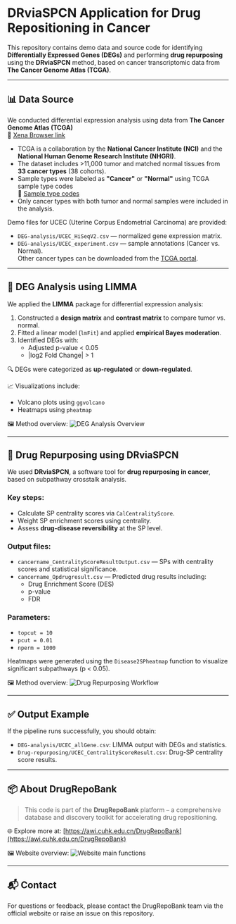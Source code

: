 # DRviaSPCN Application for Drug Repositioning in Cancer

This repository contains demo data and source code for identifying **Differentially Expressed Genes (DEGs)** and performing **drug repurposing** using the **DRviaSPCN** method, based on cancer transcriptomic data from **The Cancer Genome Atlas (TCGA)**.

---

## 📊 Data Source

We conducted differential expression analysis using data from **The Cancer Genome Atlas (TCGA)**  
🔗 [Xena Browser link](https://xenabrowser.net/datapages/?host=https%3A%2F%2Ftcga.xenahubs.net&removeHub=https%3A%2F%2Fxena.treehouse.gi.ucsc.edu%3A443)

- TCGA is a collaboration by the **National Cancer Institute (NCI)** and the **National Human Genome Research Institute (NHGRI)**.
- The dataset includes >11,000 tumor and matched normal tissues from **33 cancer types** (38 cohorts).
- Sample types were labeled as **"Cancer"** or **"Normal"** using TCGA sample type codes  
  🔗 [Sample type codes](https://gdc.cancer.gov/resources-tcga-users/tcga-code-tables/sample-type-codes)
- Only cancer types with both tumor and normal samples were included in the analysis.

Demo files for UCEC (Uterine Corpus Endometrial Carcinoma) are provided:
- `DEG-analysis/UCEC_HiSeqV2.csv` — normalized gene expression matrix.
- `DEG-analysis/UCEC_experiment.csv` — sample annotations (Cancer vs. Normal).  
Other cancer types can be downloaded from the [TCGA portal](https://portal.gdc.cancer.gov/).

---

## 🧬 DEG Analysis using LIMMA

We applied the **LIMMA** package for differential expression analysis:

1. Constructed a **design matrix** and **contrast matrix** to compare tumor vs. normal.
2. Fitted a linear model (`lmFit`) and applied **empirical Bayes moderation**.
3. Identified DEGs with:
   - Adjusted p-value < 0.05
   - |log2 Fold Change| > 1

🔍 DEGs were categorized as **up-regulated** or **down-regulated**.

📈 Visualizations include:
- Volcano plots using `ggvolcano`
- Heatmaps using `pheatmap`

🖼️ Method overview:
![DEG Analysis Overview](/Users/wendy_1/Github/DRviaSPCN-application/fig/DEG-analysis.png)

---

## 💊 Drug Repurposing using DRviaSPCN

We used **DRviaSPCN**, a software tool for **drug repurposing in cancer**, based on subpathway crosstalk analysis.

### Key steps:

- Calculate SP centrality scores via `CalCentralityScore`.
- Weight SP enrichment scores using centrality.
- Assess **drug-disease reversibility** at the SP level.

### Output files:
- `cancername_CentralityScoreResultOutput.csv` — SPs with centrality scores and statistical significance.
- `cancername_Opdrugresult.csv` — Predicted drug results including:
  - Drug Enrichment Score (DES)
  - p-value
  - FDR

### Parameters:
- `topcut = 10`
- `pcut = 0.01`
- `nperm = 1000`

Heatmaps were generated using the `Disease2SPheatmap` function to visualize significant subpathways (p < 0.05).

🖼️ Method overview:
![Drug Repurposing Workflow](/Users/wendy_1/Github/DRviaSPCN-application/fig/Drug_repurposing_workflow.png)

---

## ✅ Output Example

If the pipeline runs successfully, you should obtain:

- `DEG-analysis/UCEC_allGene.csv`: LIMMA output with DEGs and statistics.
- `Drug-repurposing/UCEC_CentralityScoreResult.csv`: Drug-SP centrality score results.

---

## 📦 About DrugRepoBank

> This code is part of the **DrugRepoBank** platform – a comprehensive database and discovery toolkit for accelerating drug repositioning.

🌐 Explore more at: [https://awi.cuhk.edu.cn/DrugRepoBank](https://awi.cuhk.edu.cn/DrugRepoBank)

🖼️ Website overview:
![Website main functions](/Users/wendy_1/Github/DRviaSPCN-application/fig/DRB_functions.png)

---

## 📬 Contact

For questions or feedback, please contact the DrugRepoBank team via the official website or raise an issue on this repository.



